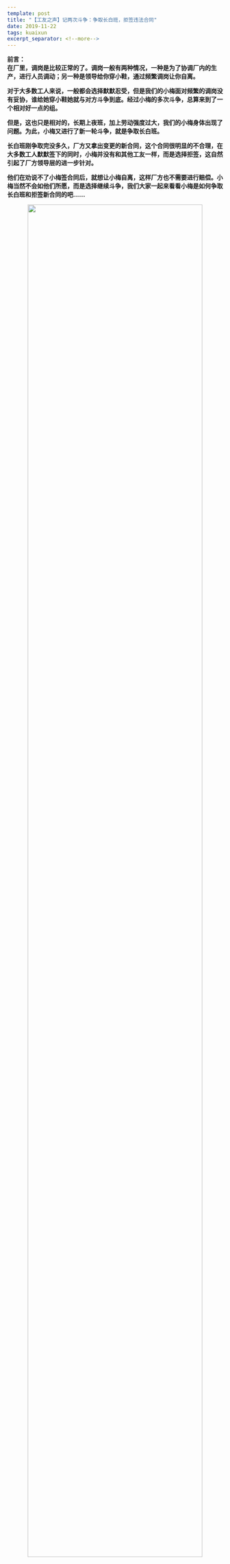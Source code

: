 ```yaml
---
template: post
title: "【工友之声】记两次斗争：争取长白班，拒签违法合同"
date: 2019-11-22
tags: kuaixun
excerpt_separator: <!--more-->
---
```


**前言：  
在厂里，调岗是比较正常的了。调岗一般有两种情况，一种是为了协调厂内的生产，进行人员调动；另一种是领导给你穿小鞋，通过频繁调岗让你自离。**

**对于大多数工人来说，一般都会选择默默忍受，但是我们的小梅面对频繁的调岗没有妥协，谁给她穿小鞋她就与对方斗争到底。经过小梅的多次斗争，总算来到了一个相对好一点的组。**

**但是，这也只是相对的，长期上夜班，加上劳动强度过大，我们的小梅身体出现了问题。为此，小梅又进行了新一轮斗争，就是争取长白班。**

**长白班刚争取完没多久，厂方又拿出变更的新合同，这个合同很明显的不合理，在大多数工人默默签下的同时，小梅并没有和其他工友一样，而是选择拒签，这自然引起了厂方领导层的进一步针对。**

**他们在劝说不了小梅签合同后，就想让小梅自离，这样厂方也不需要进行赔偿。小梅当然不会如他们所愿，而是选择继续斗争，我们大家一起来看看小梅是如何争取长白班和拒签新合同的吧......**

<div style="text-align:center"><img src="/images2/2019112201.png" width="90%"><br></div><br>

<h3>拒绝要命的夜班，争取长白班</h3>

那段时间由于上夜班，工作强度和压力接踵而来，人一下子就受不了，几次差点晕倒在车间，血压越来越高，再这样下去连小命都要搭进去。不行，我得想想办法！

这天，我终于鼓足勇气找到余经理，他个子不算太高，中等个。不愧为大领导，说话那种气度就深深地打动了我。

“经理，不好意思打扰了，有些事我想找你聊聊。”

他立刻放下手中正在看的文稿，笑眯眯地看着我：“没事，你有什么事直接说吧！”

“是这样的，我有两年的高血压病，常年药不断。自从进了厂之后，在车间已经连续三次快要晕倒了，去看医生，医生说不能熬夜，你看能不能给我安排长白班？”

“这个——嘛！一个厂这么多人，如果都要申请上长白班的话，我怎么办？你得搞一个让别人信服的理由，比如医院开的证明什么的？”

“经理，厂里天天倡导安全生产，人的安全当然放到第一位。请原谅我贸然过来打扰你，如果我有问题不给你反映，一旦哪天晕倒在车间，这个是我的责任，如果这问题反映了，却没得到解决，要是最后出了问题，那可就是厂里的责任。这事情也可小可大，我明天就请假去社康中心开证明。”

<div style="text-align:center"><img src="/images2/2019112202.jpg" width="90%"><br></div><br>

第二天，我请了两个多小时的病假，坐车来到了社康中心。

“医生，有没有治高血压的特效药……”，就把我在厂里的，遭遇跟医生说了一遍。

医生听了我的讲述，生气地说：“这个厂也太黑了，这可是拿你的命在玩呀！有问题，厂里不负责吗？这证明我给你写……”

我拿着证明交到了办公室经理的手里，经理看了看，说：“给这个员工安排一下，以后就上长白班。”

我离开办公室回车间的路上，别提心里有多高兴呀！我成功了！终于摆脱了那可恶的夜班了！上长白班的事情一下子传遍了整个车间，很多工友见到我都羡慕。可后来又发生了一件事，经理动怒了，他要我填离职单……

<div style="text-align:center"><img src="/images2/2019112203.jpg" width="90%"><br></div><br>

<h3>工厂要我们签违法的劳动合同</h3>

产线上无聊的工作日复一日的过，每天从上班开始一个姿势做到下班，一天下来十三到十四个工作时常只要你经历过，那滋味肯定懂。在熊组长手下干了半个月，他们要转夜班了，顺其自然我又跳到了刚从夜班转过来的对班，这个组的组长叫龚春红，接触了以后才知道她的本性。

快要下班了，龚春红站在拉头大声的叫道：“物料员，把这个发下去让大家签字……”

物料员挨个的按排名字发下去等待签完立马收走，我心里有点差异，是什么文件同事能看都不看立马签字？我的好奇心扭头问旁边的工友：“你好，他们签的什么？怎么那么神秘？”

“奥，听说是劳动合同变更协议，待会让你签你都知道了。”

我一下子心里很平静，一边做事一边暗暗在想：这才进厂刚三个月，出来打工这么多年，劳动合同变更协议里面肯定有猫腻，如果让我签，我得好好看看里面的内容，不合理违法的行为我肯定不签。很快车间里有名字的都签了，我正在暗自偷乐没让我签，谁知该来的还是来了，组长又站在拉头大叫：“小梅，把这个拿回去签一下，快点，就差你一个了……”

说着拿着笔递给我，我没接她的笔，拿着那张协议书坐到座位上，仔细的看，不看不知道，一看吓一跳，里面竟是把原有劳动合同第几条变更为什么什么，还有一条更离谱，是关于被解雇的，上面写道：“如果进厂隐瞒病情，公司可以提出解雇，并不做任何赔偿……”

我看完后走到组长面前：“组长，这份协议我拒签，里面有很多违法行为我不签……”

“你——你——你，你简直胆大包天，竟敢不签，现在都打卡下班，什么时候签了什么时候来上班？”

她的气冲冲并没有吓到我，我反而更加镇定的对她说:“我下班没问题，协议我不会签，明天的班我还是要来的，今晚我回去整理整理拒签原因拿过来交给你。”

我说完心里想说的话，在所有员工的众目睽睽下我离开了车间……

第二天上班我把头晚准备的拒签原因写了两页纸交给了组长，回到岗位继续工作……

组长再次走了过来，对着我说：“你去一下办公室，经理找你。”

我推开办公室的门，经理早就在那恭候多时了，他面前的办公桌上放着我签的那份拒签原因，我一下子明白了怎么回事。

“你为什么不签协议？”

“经理呀！拒签原因我都写上面了，如果你看不懂，我可以念给你听。”

“全厂的人都签了，既然违法别人为什么要签？”

“什么是协议？双方同意的情况下签订的才受法律保护，我既然有疑问，我可以选择不签，这是我的自由，违法行为我是坚决反对的。对于你说的别人签我为什么不签，我只想说我就是个员工，我不能管住所有的人，我只能管住我自己的行为举止……”

“这样吧，你填个辞工书走吧！”

“经理，你说这句话我可以理解为公司解雇我吗？解雇分两种，一种是公司提出解雇我同意走，这种是n加一赔偿。另一种是公司提出解雇我不同意，公司还要解雇，我可以拿到2n加一的赔偿，这很显然属于第二种……”

经理气的开始拍起了桌子。

“经理你消消气，我这农村人，没什么文化，说话直，别跟我一般见识，气住你身子可不是我的本意……”

“这样吧，老吴，带她去人事部……”

“经理，为什么要去人事部，是公司提出解雇我而不是我解雇公司，应该是人事部过来找我而不是我找人事部，我就坐着等他们来。”

我心里已经做好被解雇的准备，在办公室等了好一阵也不见人事部的人影。

主管走进办公室：“小梅，去产线做事吧！如果有事再去叫你。”

我又回到了生产线恢复了以往的工作，可这龚春红开始给我穿小鞋，不信，你看，我和车间里的战争又开始了！

<div style="text-align:center"><img src="/images2/2019112204.jpg" width="90%"><br></div><br>
